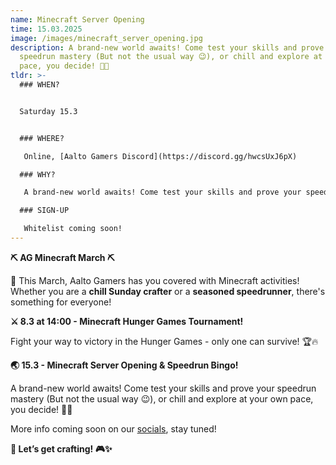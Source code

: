 ```yaml
---
name: Minecraft Server Opening
time: 15.03.2025
image: /images/minecraft_server_opening.jpg
description: A brand-new world awaits! Come test your skills and prove your
  speedrun mastery (But not the usual way 😉), or chill and explore at your own
  pace, you decide! 🏡✨
tldr: >-
  ### WHEN?


  Saturday 15.3


  ### WHERE?

   Online, [Aalto Gamers Discord](https://discord.gg/hwcsUxJ6pX)

  ### WHY?

   A brand-new world awaits! Come test your skills and prove your speedrun mastery (But not the usual way 😉), or chill and explore at your own pace, you decide! 🏡✨

  ### SIGN-UP

   Whitelist coming soon!
---
```

**⛏️ AG Minecraft March ⛏️**



💎 This March, Aalto Gamers has you covered with Minecraft activities! Whether you are a **chill Sunday crafter** or a **seasoned speedrunner**, there's something for everyone!



**⚔️ 8.3 at 14:00 - Minecraft Hunger Games Tournament!**

Fight your way to victory in the Hunger Games - only one can survive! 🏆🔥



**🌏 15.3 - Minecraft Server Opening & Speedrun Bingo!** 

A brand-new world awaits! Come test your skills and prove your speedrun mastery (But not the usual way 😉), or chill and explore at your own pace, you decide! 🏡✨  



More info coming soon on our [socials](https://aaltogamers.fi/join), stay tuned!

**🔨 Let’s get crafting! 🎮✨**
